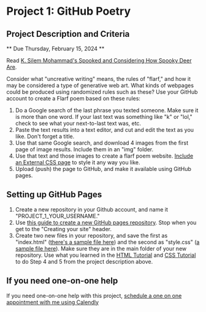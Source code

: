 # Project 1: GitHub Poetry

## Project Description and Criteria
** Due Thursday, February 15, 2024 **

Read [K. Silem Mohammad's Spooked and Considering How Spooky Deer Are](week_03/K-Silem-Mohammad-Spooked-and-Considering-How-Spooky-Deer-Are.pdf).

Consider what "uncreative writing" means, the rules of "flarf," and how it may be considered a type of generative web art. What kinds of webpages could be produced using randomized rules such as these? Use your GitHub account to create a Flarf poem based on these rules:

1. Do a Google search of the last phrase you texted someone. Make sure it is more than one word. If your last text was something like "k" or "lol," check to see what your next-to-last text was, etc.
2. Paste the text results into a text editor, and cut and edit the text as you like. Don't forget a title.
3. Use that same Google search, and download 4 images from the first page of image results. Include them in an "img" folder.
4. Use that text and those images to create a flarf poem website. [Include an External CSS page](https://www.w3schools.com/css/css_howto.asp) to style it any way you like.
5. Upload (push) the page to GitHub, and make it available using GitHub pages.

## Setting up GitHub Pages

1. Create a new repository in your Github account, and name it "PROJECT_1_YOUR_USERNAME."
2. Use [this guide to create a new GitHub pages repository](https://docs.github.com/en/github/working-with-github-pages/creating-a-github-pages-site). Stop when you get to the "Creating your site" header.
3. Create two new files in your repository, and save the first as "index.html" ([there's a sample file here](https://github.com/UICIDEAS/IDEA_120/blob/Spring2024/website_demo/index.html)) and the second as "style.css" ([a sample file here](https://github.com/UICIDEAS/IDEA_120/blob/Spring2024/website_demo/style.css)). Make sure they are in the main folder of your new repository. Use what you learned in the [HTML Tutorial](https://www.w3schools.com/html/default.asp) and [CSS Tutorial](https://www.w3schools.com/css/default.asp) to do Step 4 and 5 from the project description above.

## If you need one-on-one help

If you need one-on-one help with this project, [schedule a one on one appointment with me using Calendly](https://calendly.com/tfunk4/office-hours-meeting)
